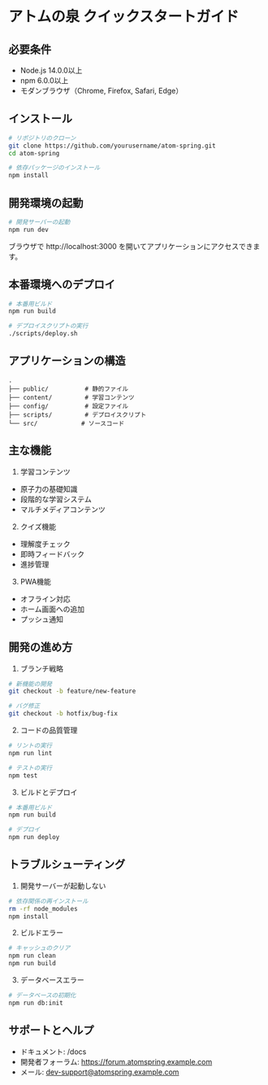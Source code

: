 # アトムの泉 クイックスタートガイド

## 必要条件

- Node.js 14.0.0以上
- npm 6.0.0以上
- モダンブラウザ（Chrome, Firefox, Safari, Edge）

## インストール

```bash
# リポジトリのクローン
git clone https://github.com/yourusername/atom-spring.git
cd atom-spring

# 依存パッケージのインストール
npm install
```

## 開発環境の起動

```bash
# 開発サーバーの起動
npm run dev
```

ブラウザで http://localhost:3000 を開いてアプリケーションにアクセスできます。

## 本番環境へのデプロイ

```bash
# 本番用ビルド
npm run build

# デプロイスクリプトの実行
./scripts/deploy.sh
```

## アプリケーションの構造

```
.
├── public/          # 静的ファイル
├── content/         # 学習コンテンツ
├── config/          # 設定ファイル
├── scripts/         # デプロイスクリプト
└── src/            # ソースコード
```

## 主な機能

1. 学習コンテンツ
- 原子力の基礎知識
- 段階的な学習システム
- マルチメディアコンテンツ

2. クイズ機能
- 理解度チェック
- 即時フィードバック
- 進捗管理

3. PWA機能
- オフライン対応
- ホーム画面への追加
- プッシュ通知

## 開発の進め方

1. ブランチ戦略
```bash
# 新機能の開発
git checkout -b feature/new-feature

# バグ修正
git checkout -b hotfix/bug-fix
```

2. コードの品質管理
```bash
# リントの実行
npm run lint

# テストの実行
npm test
```

3. ビルドとデプロイ
```bash
# 本番用ビルド
npm run build

# デプロイ
npm run deploy
```

## トラブルシューティング

1. 開発サーバーが起動しない
```bash
# 依存関係の再インストール
rm -rf node_modules
npm install
```

2. ビルドエラー
```bash
# キャッシュのクリア
npm run clean
npm run build
```

3. データベースエラー
```bash
# データベースの初期化
npm run db:init
```

## サポートとヘルプ

- ドキュメント: /docs
- 開発者フォーラム: https://forum.atomspring.example.com
- メール: dev-support@atomspring.example.com